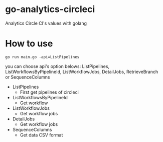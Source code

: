 # go-analytics-circleci
Analytics Circle CI's values with golang

# How to use
`go run main.go -api=ListPipelines`

you can choose api's option belows:
ListPipelines, ListWorkflowsByPipelineId, ListWorkflowJobs, DetailJobs, RetrieveBranch or SequenceColumns

* ListPipelines
  * First get pipelines of circleci
* ListWorkflowsByPipelineId
  * Get workflow
* ListWorkflowJobs
  * Get workflow jobs
* DetailJobs
  * Get workflow jobs
* SequenceColumns
  * Get data CSV format
